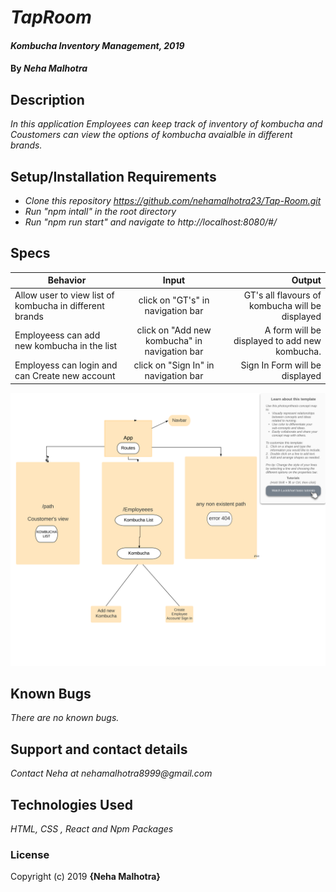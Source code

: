 # _TapRoom_

#### _Kombucha Inventory Management, 2019_

#### By _**Neha Malhotra**_

## Description

_In this application Employees can keep track of inventory of kombucha and Coustomers can view the options of kombucha avaialble in different brands._

## Setup/Installation Requirements

* _Clone this repository https://github.com/nehamalhotra23/Tap-Room.git_
* _Run "npm intall" in the root directory_
* _Run "npm run start" and navigate to  http://localhost:8080/#/_

## Specs
| Behavior | Input | Output |
| ------------- |:-------------:| -----:|
| Allow user to view list of kombucha in different brands  |  click on "GT's" in navigation bar |  GT's all flavours of kombucha will be displayed |
| Employeess can add new kombucha in the list |  click on "Add new kombucha" in navigation bar |A form will be displayed to add new kombucha.|
| Employess can login and can Create new account | click on "Sign In" in navigation bar  | Sign In Form will be displayed |

![Diagram](./graph.png)
## Known Bugs

_There are no known bugs._

## Support and contact details

_Contact Neha at nehamalhotra8999@gmail.com_

## Technologies Used

_HTML, CSS , React and Npm Packages_

### License

Copyright (c) 2019 **{Neha Malhotra}**
